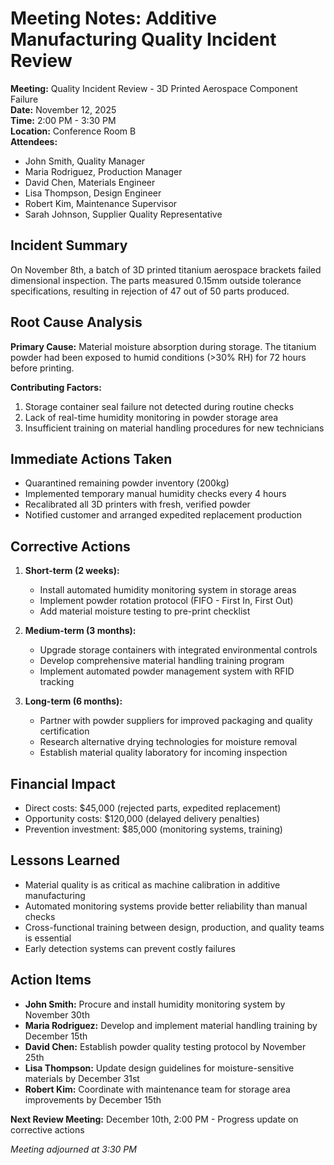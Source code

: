 # Meeting Notes: Additive Manufacturing Quality Incident Review

**Meeting:** Quality Incident Review - 3D Printed Aerospace Component Failure  
**Date:** November 12, 2025  
**Time:** 2:00 PM - 3:30 PM  
**Location:** Conference Room B  
**Attendees:**  
- John Smith, Quality Manager  
- Maria Rodriguez, Production Manager  
- David Chen, Materials Engineer  
- Lisa Thompson, Design Engineer  
- Robert Kim, Maintenance Supervisor  
- Sarah Johnson, Supplier Quality Representative  

## Incident Summary
On November 8th, a batch of 3D printed titanium aerospace brackets failed dimensional inspection. The parts measured 0.15mm outside tolerance specifications, resulting in rejection of 47 out of 50 parts produced.

## Root Cause Analysis
**Primary Cause:** Material moisture absorption during storage. The titanium powder had been exposed to humid conditions (>30% RH) for 72 hours before printing.

**Contributing Factors:**
1. Storage container seal failure not detected during routine checks
2. Lack of real-time humidity monitoring in powder storage area
3. Insufficient training on material handling procedures for new technicians

## Immediate Actions Taken
- Quarantined remaining powder inventory (200kg)
- Implemented temporary manual humidity checks every 4 hours
- Recalibrated all 3D printers with fresh, verified powder
- Notified customer and arranged expedited replacement production

## Corrective Actions
1. **Short-term (2 weeks):**
   - Install automated humidity monitoring system in storage areas
   - Implement powder rotation protocol (FIFO - First In, First Out)
   - Add material moisture testing to pre-print checklist

2. **Medium-term (3 months):**
   - Upgrade storage containers with integrated environmental controls
   - Develop comprehensive material handling training program
   - Implement automated powder management system with RFID tracking

3. **Long-term (6 months):**
   - Partner with powder suppliers for improved packaging and quality certification
   - Research alternative drying technologies for moisture removal
   - Establish material quality laboratory for incoming inspection

## Financial Impact
- Direct costs: $45,000 (rejected parts, expedited replacement)
- Opportunity costs: $120,000 (delayed delivery penalties)
- Prevention investment: $85,000 (monitoring systems, training)

## Lessons Learned
- Material quality is as critical as machine calibration in additive manufacturing
- Automated monitoring systems provide better reliability than manual checks
- Cross-functional training between design, production, and quality teams is essential
- Early detection systems can prevent costly failures

## Action Items
- **John Smith:** Procure and install humidity monitoring system by November 30th
- **Maria Rodriguez:** Develop and implement material handling training by December 15th
- **David Chen:** Establish powder quality testing protocol by November 25th
- **Lisa Thompson:** Update design guidelines for moisture-sensitive materials by December 31st
- **Robert Kim:** Coordinate with maintenance team for storage area improvements by December 15th

**Next Review Meeting:** December 10th, 2:00 PM - Progress update on corrective actions

*Meeting adjourned at 3:30 PM*